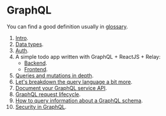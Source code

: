 # GraphQL

You can find a good definition usually in [glossary](./docs/glossary.md).

1. [Intro](./docs/intro.md).
2. [Data types](./docs/data-types.md).
3. [Auth](./docs/auth.md).
4. A simple todo app written with GraphQL + ReactJS + Relay:
   - [Backend](./apps/todo-backend/README.md).
   - [Frontend]().
5. [Queries and mutations in depth](./docs/queries-and-mutations.md).
6. [Let's breakdown the query language a bit more](./docs/graphql-query-language-breakdown.md).
7. [Document your GraphQL service API](./docs/documentation.md).
8. [GraphQL request lifecycle](./docs/graphql-req-lifecycle.md).
9. [How to query information about a GraphQL schema](./docs/introspection.md).
10. [Security in GraphQL](./docs/security.md).
